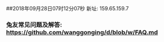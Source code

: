 ##2018年09月28日07时12分07秒 新址: 159.65.159.7
### 兔友常见问题及解答: https://github.com/wanggonging/d/blob/w/FAQ.md
